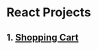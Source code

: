 # **React Projects**

## 1. [Shopping Cart](https://github.com/monciego/react-projects/tree/main/shopping-cart)
